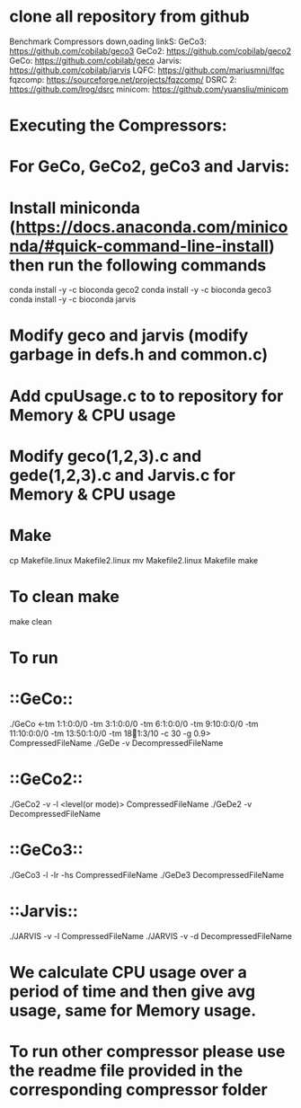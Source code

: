 # clone all repository from github
Benchmark Compressors down,oading linkS:
GeCo3: https://github.com/cobilab/geco3
GeCo2: https://github.com/cobilab/geco2 
GeCo: https://github.com/cobilab/geco
Jarvis: https://github.com/cobilab/jarvis
LQFC: https://github.com/mariusmni/lfqc
fqzcomp: https://sourceforge.net/projects/fqzcomp/
DSRC 2: https://github.com/lrog/dsrc
minicom: https://github.com/yuansliu/minicom

# Executing the Compressors:

# For GeCo, GeCo2, geCo3 and Jarvis:

# Install miniconda (https://docs.anaconda.com/miniconda/#quick-command-line-install) then run the following commands

conda install -y -c bioconda geco2
conda install -y -c bioconda geco3
conda install -y -c bioconda jarvis

# Modify geco and jarvis (modify garbage in defs.h and common.c)

# Add cpuUsage.c to to repository for Memory & CPU usage

# Modify geco(1,2,3).c and gede(1,2,3).c and Jarvis.c for Memory & CPU usage

# Make

cp Makefile.linux Makefile2.linux
mv Makefile2.linux Makefile
make

# To clean make
make clean
 
# To run
# ::GeCo::
./GeCo <-tm 1:1:0:0/0 -tm 3:1:0:0/0 -tm 6:1:0:0/0 -tm 9:10:0:0/0 -tm 11:10:0:0/0 -tm 13:50:1:0/0 -tm 18:100:1:3/10 -c 30 -g 0.9> CompressedFileName
./GeDe -v DecompressedFileName

# ::GeCo2::
./GeCo2 -v -l <level(or mode)> CompressedFileName
./GeDe2 -v DecompressedFileName

# ::GeCo3::
./GeCo3 -l <level> -lr <learning rate> -hs <hidden nodes> CompressedFileName
./GeDe3 DecompressedFileName

# ::Jarvis::
./JARVIS -v -l <level> CompressedFileName
./JARVIS -v -d DecompressedFileName

# We calculate CPU usage over a period of time and then give avg usage, same for Memory usage.

# To run other compressor please use the readme file provided in the corresponding compressor folder

